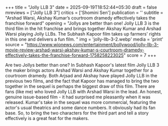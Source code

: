+++
title = "Jolly LLB 3"
date = 2025-09-19T18:52:44+05:30
draft = false
mreviews = ["Jolly LLB 3"]
critics = ['Shomini Sen']
publication = ''
subtitle = "Arshad Warsi, Akshay Kumar’s courtroom dramedy effectively takes the franchise forward"
opening = "Jollys are better than one! Jolly LLB 3 is the third film in the hit franchise and brings together Akshay Kumar and Arshad Warsi playing Jolly LLBs. The Subhash Kapoor film takes up farmers' rights in this one and delivers a fun film. "
img = 'jolly-llb-3-2.webp'
media = 'print'
source = "https://www.wionews.com/entertainment/bollywood/jolly-llb-3-movie-review-arshad-warsi-akshay-kumar-s-courtroom-dramedy-effectively-takes-the-franchise-forward-1758258223025"
score = 7
+++

Are two Jollys better than one? In Subhash Kapoor's latest film Jolly LLB 3 the maker brings actors Arshad Warsi and Akshay Kumar together for a courtroom dramedy. Both Arjsad and Akshay have played Jolly LLB in the previous two films, and the fact that Kapoor has managed to bring the two together in the sequel is perhaps the biggest draw of this film. There are fans (like me) who loved Jolly LLB with Arshad Warsi in the lead. An honest, genuine issue-based film - it had surprised me pleasantly when it was released. Kumar's take in the sequel was more commercial, featuring the actor's usual theatrics and some dance numbers. It obviously had its fan base. So, to bring the two characters for the third part and tell a story effectively is a great feat for the makers.
